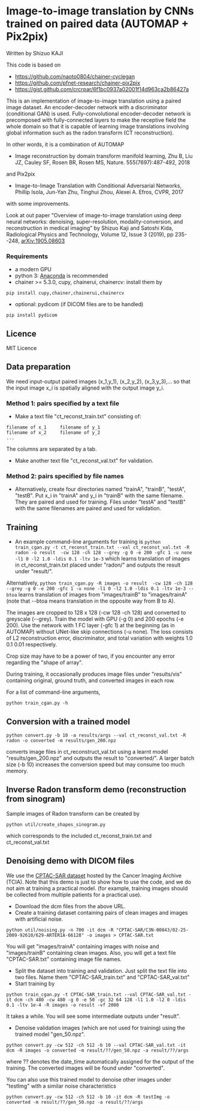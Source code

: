 Image-to-image translation by CNNs trained on paired data (AUTOMAP + Pix2pix)
=============
Written by Shizuo KAJI

This code is based on 
- https://github.com/naoto0804/chainer-cyclegan
- https://github.com/pfnet-research/chainer-pix2pix
- https://gist.github.com/crcrpar/6f1bc0937a02001f14d963ca2b86427a

This is an implementation of image-to-image translation using a paired image dataset.
An encoder-decoder network with a discriminator (conditional GAN) is used.
Fully-convolutional encoder-decoder network is precomposed with fully-connected layers
to make the receptive field the whole domain so that it is capable of learning image translations involving global information such as the radon transform (CT reconstruction).

In other words, it is a combination of AUTOMAP

- Image reconstruction by domain transform manifold learning,
Zhu B, Liu JZ, Cauley SF, Rosen BR, Rosen MS,
Nature. 555(7697):487-492, 2018

and Pix2pix
- Image-to-Image Translation with Conditional Adversarial Networks,
Phillip Isola, Jun-Yan Zhu, Tinghui Zhou, Alexei A. Efros, CVPR, 2017

with some improvements.

Look at out paper 
"Overview of image-to-image translation using deep neural networks: denoising, super-resolution, modality-conversion, and reconstruction in medical imaging"
by Shizuo Kaji and Satoshi Kida, Radiological Physics and Technology,  Volume 12, Issue 3 (2019), pp 235--248,
[arXiv:1905.08603](https://arxiv.org/abs/1905.08603)


### Requirements
- a modern GPU
- python 3: [Anaconda](https://anaconda.org) is recommended
- chainer >= 5.3.0, cupy, chainerui, chainercv: install them by
```
pip install cupy,chainer,chainerui,chainercv
```
- optional: pydicom (if DICOM files are to be handled)
```
pip install pydicom
```

## Licence
MIT Licence

## Data preparation

We need input-output paired images (x_1,y_1), (x_2,y_2), (x_3,y_3),...
so that the input image x_i is spatially aligned with the output image y_i.

### Method 1: pairs specified by a text file
- Make a text file "ct_reconst_train.txt" consisting of:
```
filename of x_1     filename of y_1
filename of x_2     filename of y_2
...
```
The columns are separated by a tab.
- Make another text file "ct_reconst_val.txt" for validation.

### Method 2: pairs specified by file names
- Alternatively, create four directories named "trainA", "trainB", "testA", "testB".
Put x_i in "trainA" and y_i in "trainB" with the same filename.
They are paired and used for training.
Files under "testA" and "testB" with the same filenames are paired and used for validation.

## Training
- An example command-line arguments for training is
```python train_cgan.py -t ct_reconst_train.txt --val ct_reconst_val.txt -R radon -o result  -cw 128 -ch 128 --grey -g 0 -e 200 -gfc 1 -u none -l1 0 -l2 1.0 -ldis 0.1 -ltv 1e-3```
which learns translation of images in ct_reconst_train.txt placed under "radon/" and outputs the result under "result/". 

Alternatively,
```python train_cgan.py -R images -o result  -cw 128 -ch 128 --grey -g 0 -e 200 -gfc 1 -u none -l1 0 -l2 1.0 -ldis 0.1 -ltv 1e-3 --btoa```
learns translation of images from "images/trainB" to "images/trainA" (note that --btoa means translation in the opposite way from B to A).

The images are cropped to 128 x 128 (-cw 128 -ch 128) and converted to greyscale (--grey).
Train the model with GPU (-g 0) and 200 epochs (-e 200).
Use the network with 1 FC layer (-gfc 1) at the beginning (as in AUTOMAP) without UNet-like skip connections (-u none).
The loss consists of L2 reconstruction error, discriminator, and total variation with weights 1.0 0.1 0.01 respectively.

Crop size may have to be a power of two, if you encounter any error regarding the "shape of array".

During training, it occasionally produces image files under "results/vis" containing original, ground truth, and converted images in each row. 

For a list of command-line arguments,

```python train_cgan.py -h```

## Conversion with a trained model
```
python convert.py -b 10 -a results/args --val ct_reconst_val.txt -R radon -o converted -m results/gen_200.npz
```
converts image files in ct_reconstruct_val.txt using a learnt model "results/gen_200.npz" and outputs the result to "converted/".
A larger batch size (-b 10) increases the conversion speed but may consume too much memory.

## Inverse Radon transform demo (reconstruction from sinogram)
Sample images of Radon transform can be created by 
```
python util/create_shapes_sinogram.py
```
which corresponds to the included ct_reconst_train.txt and ct_reconst_val.txt

## Denoising demo with DICOM files
We use the [CPTAC-SAR dataset](https://wiki.cancerimagingarchive.net/display/Public/CPTAC-SAR) hosted by
the Cancer Imaging Archive (TCIA).
Note that this demo is just to show how to use the code, and we do not aim at training a practical model.
(for example, training images should be collected from multiple patients for a practical use).
- Download the dcm files from the above URL.
- Create a training dataset containing pairs of clean images and images with artificial noise.
```
python util/noising.py -n 700 -it dcm -R "CPTAC-SAR/C3N-00843/02-25-2009-92610/629-ARTERIA-66128" -o images > CPTAC-SAR.txt
```
You will get "images/trainA" containing images with noise and "images/trainB" containing clean images.
Also, you will get a text file "CPTAC-SAR.txt" containing image file names.
- Split the dataset into training and validation. Just split the text file into two files.
Name them "CPTAC-SAR_train.txt" and "CPTAC-SAR_val.txt"
- Start training by
```
python train_cgan.py -t CPTAC-SAR_train.txt --val CPTAC-SAR_val.txt -it dcm -ch 480 -cw 480 -g 0 -e 50 -gc 32 64 128 -l1 1.0 -l2 0 -ldis 0.1 -ltv 1e-4 -R images -o result -vf 2000
```
It takes a while. You will see some intermediate outputs under "result".
- Denoise validation images (which are not used for training) using the trained model "gen_50.npz".
```
python convert.py -cw 512 -ch 512 -b 10 --val CPTAC-SAR_val.txt -it dcm -R images -o converted -m result/??/gen_50.npz -a result/??/args 
```
where ?? denotes the date_time automatically assigned for the output of the training.
The converted images will be found under "converted".

You can also use this trained model to denoise other images under "testImg" with a similar noise characteristics
```
python convert.py -cw 512 -ch 512 -b 10 -it dcm -R testImg -o converted -m result/??/gen_50.npz -a result/??/args 
```

